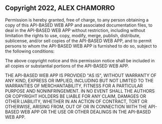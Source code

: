 ## Copyright 2022, ALEX CHAMORRO


Permission is hereby granted, free of charge, to any person obtaining a copy of this API-BASED WEB APP and associated documentation files, to deal in the API-BASED WEB APP without restriction, including without limitation the rights to use, copy, modify, merge, publish, distribute, sublicense, and/or sell copies of the API-BASED WEB APP, and to permit persons to whom the API-BASED WEB APP is furnished to do so, subject to the following conditions:

The above copyright notice and this permission notice shall be included in all copies or substantial portions of the API-BASED WEB APP.

THE API-BASED WEB APP IS PROVIDED "AS IS", WITHOUT WARRANTY OF ANY KIND, EXPRESS OR IMPLIED, INCLUDING BUT NOT LIMITED TO THE WARRANTIES OF MERCHANTABILITY, FITNESS FOR A PARTICULAR PURPOSE AND NONINFRINGEMENT. IN NO EVENT SHALL THE AUTHORS OR COPYRIGHT HOLDERS BE LIABLE FOR ANY CLAIM, DAMAGES OR OTHER LIABILITY, WHETHER IN AN ACTION OF CONTRACT, TORT OR OTHERWISE, ARISING FROM, OUT OF OR IN CONNECTION WITH THE API-BASED WEB APP OR THE USE OR OTHER DEALINGS IN THE API-BASED WEB APP.